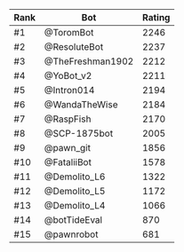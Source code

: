 Rank|Bot|Rating
---|---|---
#1|@ToromBot|2246
#2|@ResoluteBot|2237
#3|@TheFreshman1902|2212
#4|@YoBot_v2|2211
#5|@Intron014|2194
#6|@WandaTheWise|2184
#7|@RaspFish|2170
#8|@SCP-1875bot|2005
#9|@pawn_git|1856
#10|@FataliiBot|1578
#11|@Demolito_L6|1322
#12|@Demolito_L5|1172
#13|@Demolito_L4|1066
#14|@botTideEval|870
#15|@pawnrobot|681
